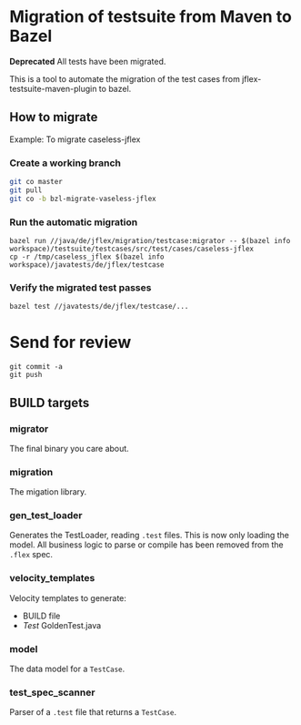 <!--
  Copyright 2023, Gerwin Klein, Régis Décamps, Steve Rowe
  SPDX-License-Identifier: CC-BY-SA-4.0
-->

# Migration of testsuite from Maven to Bazel

**Deprecated** All tests have been migrated.

This is a tool to automate the migration of the test cases
from jflex-testsuite-maven-plugin to bazel.

## How to migrate

Example: To migrate caseless-jflex

### Create a working branch
```sh
git co master
git pull
git co -b bzl-migrate-vaseless-jflex
```

### Run the automatic migration
```
bazel run //java/de/jflex/migration/testcase:migrator -- $(bazel info workspace)/testsuite/testcases/src/test/cases/caseless-jflex
cp -r /tmp/caseless_jflex $(bazel info workspace)/javatests/de/jflex/testcase
```

### Verify the migrated test passes
```
bazel test //javatests/de/jflex/testcase/...
```

# Send for review
```
git commit -a
git push
```

## BUILD targets

### migrator

The final binary you care about.

### migration

The migation library.

### gen_test_loader

Generates the TestLoader, reading `.test` files.
This is now only loading the model. All business logic to
parse or compile has been removed from the `.flex` spec.

### velocity_templates

Velocity templates to generate:

- BUILD file
- _Test_ GoldenTest.java

### model

The data model for a `TestCase`.

### test_spec_scanner

Parser of a `.test` file that returns a `TestCase`.
